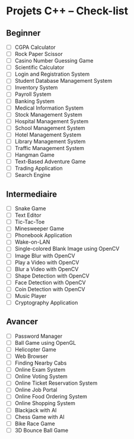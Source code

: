 # Projets C++ – Check-list

## Beginner
- [ ] CGPA Calculator
- [ ] Rock Paper Scissor
- [ ] Casino Number Guessing Game
- [ ] Scientific Calculator
- [ ] Login and Registration System
- [ ] Student Database Management System
- [ ] Inventory System
- [ ] Payroll System
- [ ] Banking System
- [ ] Medical Information System
- [ ] Stock Management System
- [ ] Hospital Management System
- [ ] School Management System
- [ ] Hotel Management System
- [ ] Library Management System
- [ ] Traffic Management System
- [ ] Hangman Game
- [ ] Text-Based Adventure Game
- [ ] Trading Application
- [ ] Search Engine

## Intermediaire
- [ ] Snake Game
- [ ] Text Editor
- [ ] Tic-Tac-Toe
- [ ] Minesweeper Game
- [ ] Phonebook Application
- [ ] Wake-on-LAN
- [ ] Single-colored Blank Image using OpenCV
- [ ] Image Blur with OpenCV
- [ ] Play a Video with OpenCV
- [ ] Blur a Video with OpenCV
- [ ] Shape Detection with OpenCV
- [ ] Face Detection with OpenCV
- [ ] Coin Detection with OpenCV
- [ ] Music Player
- [ ] Cryptography Application

## Avancer
- [ ] Password Manager
- [ ] Ball Game using OpenGL
- [ ] Helicopter Game
- [ ] Web Browser
- [ ] Finding Nearby Cabs
- [ ] Online Exam System
- [ ] Online Voting System
- [ ] Online Ticket Reservation System
- [ ] Online Job Portal
- [ ] Online Food Ordering System
- [ ] Online Shopping System
- [ ] Blackjack with AI
- [ ] Chess Game with AI
- [ ] Bike Race Game
- [ ] 3D Bounce Ball Game
